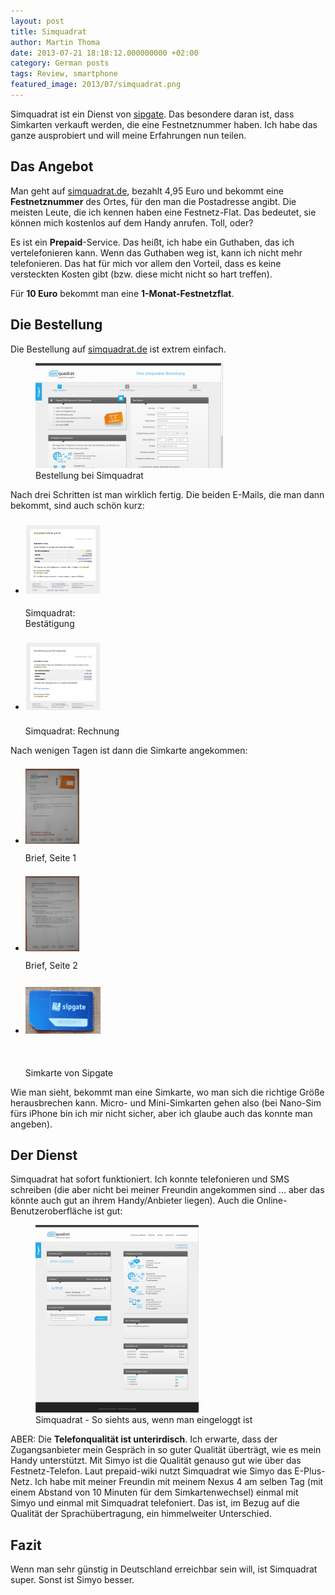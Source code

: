 ```yaml
---
layout: post
title: Simquadrat
author: Martin Thoma
date: 2013-07-21 18:18:12.000000000 +02:00
category: German posts
tags: Review, smartphone
featured_image: 2013/07/simquadrat.png
---
```

Simquadrat ist ein Dienst von <a href="http://en.wikipedia.org/wiki/Sipgate">sipgate</a>. Das besondere daran ist, dass Simkarten verkauft werden, die eine Festnetznummer haben. Ich habe das ganze ausprobiert und will meine Erfahrungen nun teilen.

<h2>Das Angebot</h2>
Man geht auf <a href="https://www.simquadrat.de/">simquadrat.de</a>, bezahlt 4,95 Euro und bekommt eine <strong>Festnetznummer</strong> des Ortes, für den man die Postadresse angibt. Die meisten Leute, die ich kennen haben eine Festnetz-Flat. Das bedeutet, sie können mich kostenlos auf dem Handy anrufen. Toll, oder?

Es ist ein <strong>Prepaid</strong>-Service. Das hei&szlig;t, ich habe ein Guthaben, das ich vertelefonieren kann. Wenn das Guthaben weg ist, kann ich nicht mehr telefonieren. Das hat für mich vor allem den Vorteil, dass es keine versteckten Kosten gibt (bzw. diese micht nicht so hart treffen).

Für <strong>10 Euro</strong> bekommt man eine <strong>1-Monat-Festnetzflat</strong>.

<h2>Die Bestellung</h2>
Die Bestellung auf <a href="https://www.simquadrat.de/signup">simquadrat.de</a> ist extrem einfach.

<figure class="aligncenter">
            <a href="../images/2013/07/simquadrat-bestellung-300x168.png"><img src="../images/2013/07/simquadrat-bestellung-300x168.png" alt="Bestellung bei Simquadrat" style="max-width:300px;max-height:168px" class="size-medium wp-image-74541"/></a>
            <figcaption class="text-center">Bestellung bei Simquadrat</figcaption>
        </figure>

Nach drei Schritten ist man wirklich fertig. Die beiden E-Mails, die man dann
bekommt, sind auch schön kurz:

<ul class="gallery mw-gallery-traditional" style="max-width: 326px; width: 326px;">
   <li class="gallerybox" style="width: 155px">
      <div style="width: 155px">
         <div class="thumb" style="width: 150px;">
            <div style="margin:21px auto;height: 113px;line-height: 150px;">
               <a href="../images/2013/07/simquadrat-bestaetigung.png" class="image">
                  <img src="../images/2013/07/simquadrat-bestaetigung.png" alt="" style="max-width: 120px; max-height: 120px;">
               </a>
            </div>
         </div>
         <div class="gallerytext">Simquadrat: Bestätigung</div>
      </div>
   </li>
   <li class="gallerybox" style="width: 155px">
      <div style="width: 155px">
         <div class="thumb" style="width: 150px;">
            <div style="margin:21px auto;height: 113px;line-height: 150px;">
               <a href="../images/2013/07/simquadrat-rechnung.png" class="image">
                  <img src="../images/2013/07/simquadrat-rechnung.png" alt="" style="max-width: 120px; max-height: 120px;">
               </a>
            </div>
         </div>
         <div class="gallerytext">Simquadrat: Rechnung</div>
      </div>
   </li>
</ul>

Nach wenigen Tagen ist dann die Simkarte angekommen:

<ul class="gallery mw-gallery-traditional">
   <li class="gallerybox" style="width: 155px">
      <div style="width: 155px">
         <div class="thumb" style="width: 150px;">
            <div style="margin:21px auto;height: 113px;line-height: 150px;">
               <a href="../images/2013/07/simquadrat-brief-1.jpg" class="image">
                  <img src="../images/2013/07/simquadrat-brief-1.jpg" alt="" style="max-width: 120px; max-height: 120px;">
               </a>
            </div>
         </div>
         <div class="gallerytext">Brief, Seite 1</div>
      </div>
   </li>
   <li class="gallerybox" style="width: 155px">
      <div style="width: 155px">
         <div class="thumb" style="width: 150px;">
            <div style="margin:21px auto;height: 113px;line-height: 150px;">
               <a href="../images/2013/07/simquadrat-brief-2.jpg" class="image">
                  <img src="../images/2013/07/simquadrat-brief-2.jpg" alt="" style="max-width: 120px; max-height: 120px;">
               </a>
            </div>
         </div>
         <div class="gallerytext">Brief, Seite 2</div>
      </div>
   </li>
   <li class="gallerybox" style="width: 155px">
      <div style="width: 155px">
         <div class="thumb" style="width: 150px;">
            <div style="margin:21px auto;height: 113px;line-height: 150px;">
               <a href="../images/2013/07/sipgate-simkarte.jpg" class="image">
                  <img src="../images/2013/07/sipgate-simkarte.jpg" alt="" style="max-width: 120px; max-height: 120px;">
               </a>
            </div>
         </div>
         <div class="gallerytext">Simkarte von Sipgate</div>
      </div>
   </li>
</ul>


Wie man sieht, bekommt man eine Simkarte, wo man sich die richtige Grö&szlig;e herausbrechen kann. Micro- und Mini-Simkarten gehen also (bei Nano-Sim fürs iPhone bin ich mir nicht sicher, aber ich glaube auch das konnte man angeben).

<h2>Der Dienst</h2>
Simquadrat hat sofort funktioniert. Ich konnte telefonieren und SMS schreiben (die aber nicht bei meiner Freundin angekommen sind ... aber das könnte auch gut an ihrem Handy/Anbieter liegen). Auch die Online-Benutzeroberfläche ist gut:

<figure class="aligncenter">
            <a href="../images/2013/07/simquadrat-eingeloggt-261x300.png"><img src="../images/2013/07/simquadrat-eingeloggt-261x300.png" alt="Simquadrat - So siehts aus, wenn man eingeloggt ist" style="max-width:261px;max-height:300px" class="size-medium wp-image-74601"/></a>
            <figcaption class="text-center">Simquadrat - So siehts aus, wenn man eingeloggt ist</figcaption>
        </figure>

ABER: Die <strong>Telefonqualität ist unterirdisch</strong>. Ich erwarte, dass der Zugangsanbieter mein Gespräch in so guter Qualität überträgt, wie es mein Handy unterstützt. Mit Simyo ist die Qualität genauso gut wie über das Festnetz-Telefon.
Laut prepaid-wiki nutzt Simquadrat wie Simyo das E-Plus-Netz. Ich habe mit meiner Freundin mit meinem Nexus 4 am selben Tag (mit einem Abstand von 10 Minuten für dem Simkartenwechsel) einmal mit Simyo und einmal mit Simquadrat telefoniert.  Das ist, im Bezug auf die Qualität der Sprachübertragung, ein himmelweiter Unterschied.

<h2>Fazit</h2>
Wenn man sehr günstig in Deutschland erreichbar sein will, ist Simquadrat super. Sonst ist Simyo besser.
